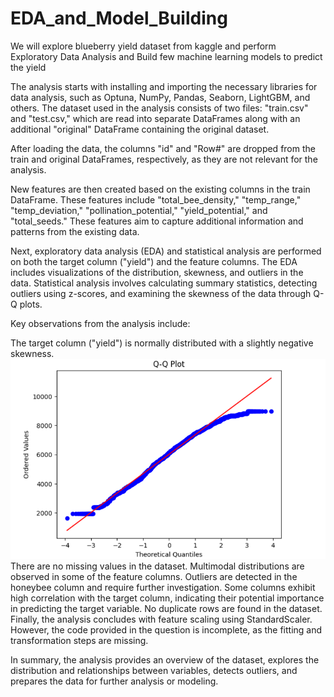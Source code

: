 # EDA_and_Model_Building
We will explore blueberry yield dataset from kaggle and perform Exploratory Data Analysis and Build few machine learning models to predict the yield

The analysis starts with installing and importing the necessary libraries for data analysis, such as Optuna, NumPy, Pandas, Seaborn, LightGBM, and others. The dataset used in the analysis consists of two files: "train.csv" and "test.csv," which are read into separate DataFrames along with an additional "original" DataFrame containing the original dataset.

After loading the data, the columns "id" and "Row#" are dropped from the train and original DataFrames, respectively, as they are not relevant for the analysis.

New features are then created based on the existing columns in the train DataFrame. These features include "total_bee_density," "temp_range," "temp_deviation," "pollination_potential," "yield_potential," and "total_seeds." These features aim to capture additional information and patterns from the existing data.

Next, exploratory data analysis (EDA) and statistical analysis are performed on both the target column ("yield") and the feature columns. The EDA includes visualizations of the distribution, skewness, and outliers in the data. Statistical analysis involves calculating summary statistics, detecting outliers using z-scores, and examining the skewness of the data through Q-Q plots.

Key observations from the analysis include:

The target column ("yield") is normally distributed with a slightly negative skewness.
![target_skewness](images/target_skewness.png)
There are no missing values in the dataset.
Multimodal distributions are observed in some of the feature columns.
Outliers are detected in the honeybee column and require further investigation.
Some columns exhibit high correlation with the target column, indicating their potential importance in predicting the target variable.
No duplicate rows are found in the dataset.
Finally, the analysis concludes with feature scaling using StandardScaler. However, the code provided in the question is incomplete, as the fitting and transformation steps are missing.

In summary, the analysis provides an overview of the dataset, explores the distribution and relationships between variables, detects outliers, and prepares the data for further analysis or modeling.
